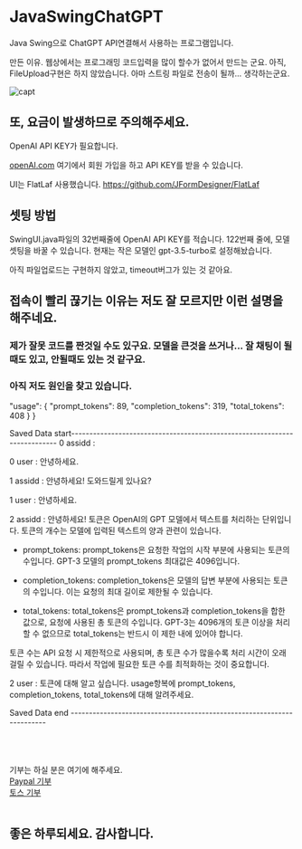 # JavaSwingChatGPT
Java Swing으로 ChatGPT API연결해서 사용하는 프로그램입니다.
<p>
만든 이유. 웹상에서는 프로그래밍 코드입력을 많이 할수가 없어서 만드는 군요. 아직, FileUpload구현은 하지 않았습니다. 아마 스트링 파일로 전송이 될까... 생각하는군요.
</p>

 ![capt](https://github.com/infott2t/JavaSwingChatGpt/assets/25080178/fab580d0-abab-4088-8036-ac91c30b04fa)

 <p align="center">
  
</p>
 



<h2>또, 요금이 발생하므로 주의해주세요.</h2>

OpenAI API KEY가 필요합니다. 

<a href="https://openai.com">openAI.com</a> 여기에서 회원 가입을 하고 API KEY를 받을 수 있습니다. 

<p>
UI는 FlatLaf 사용했습니다. <a href="https://github.com/JFormDesigner/FlatLaf">https://github.com/JFormDesigner/FlatLaf</a>

<h2>셋팅 방법</h2>
SwingUI.java파일의 32번째줄에 OpenAI API KEY를 적습니다.
122번째 줄에, 모델 셋팅을 바꿀 수 있습니다. 현재는 작은 모델인 gpt-3.5-turbo로 설정해놨습니다.

아직 파일업로드는 구현하지 않았고, timeout버그가 있는 것 같아요.
</p>

 <h2>접속이 빨리 끊기는 이유는 저도 잘 모르지만 이런 설명을 해주네요.</h2>
 <h3>제가 잘못 코드를 짠것일 수도 있구요. 모델을 큰것을 쓰거나... 잘 채팅이 될때도 있고, 안될때도 있는 것 같구요.</h3>
 <h3>아직 저도 원인을 찾고 있습니다.</h3>
 <p>
  "usage": {
    "prompt_tokens": 89,
    "completion_tokens": 319,
    "total_tokens": 408
  }
}




Saved Data start--------------------------------------------------------------------------
0 assidd :

0 user : 안녕하세요.

1 assidd : 안녕하세요! 도와드릴게 있나요?

1 user : 안녕하세요.

2 assidd : 안녕하세요! 토큰은 OpenAI의 GPT 모델에서 텍스트를 처리하는 단위입니다. 토큰의 개수는 모델에 입력된 텍스트의 양과 관련이 있습니다.

- prompt_tokens: prompt_tokens은 요청한 작업의 시작 부분에 사용되는 토큰의 수입니다. GPT-3 모델의 prompt_tokens 최대값은 4096입니다.

- completion_tokens: completion_tokens은 모델의 답변 부분에 사용되는 토큰의 수입니다. 이는 요청의 최대 길이로 제한될 수 있습니다.

- total_tokens: total_tokens은 prompt_tokens과 completion_tokens을 합한 값으로, 요청에 사용된 총 토큰의 수입니다. GPT-3는 4096개의 토큰 이상을 처리할 수 없으므로 total_tokens는 반드시 이 제한 내에 있어야 합니다.

토큰 수는 API 요청 시 제한적으로 사용되며, 총 토큰 수가 많을수록 처리 시간이 오래 걸릴 수 있습니다. 따라서 작업에 필요한 토큰 수를 최적화하는 것이 중요합니다.

2 user : 토큰에 대해 알고 싶습니다. usage항복에 prompt_tokens, completion_tokens, total_tokens에 대해 알려주세요.

Saved Data end -----------------------------------------------------------------------
</p>
<br/><br/><br/>
기부는 하실 분은 여기에 해주세요. <br/>
<a href="https://paypal.me/jcoop45">Paypal 기부</a><br/>  <a href="https://toss.me/jcoop">토스 기부</a>
<br/><br/>

<h2>좋은 하루되세요. 감사합니다.</h2>
